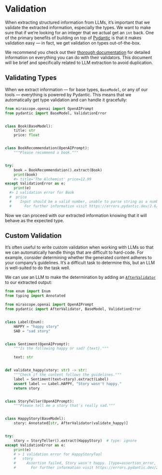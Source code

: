 # Validation

When extracting structured information from LLMs, it’s important that we validate the extracted information, especially the types. We want to make sure that if we’re looking for an integer that we actual get an `int` back. One of the primary benefits of building on top of [Pydantic](https://pydantic.dev/) is that it makes validation easy — in fact, we get validation on types out-of-the-box.

We recommend you check out their [thorough documentation](https://docs.pydantic.dev/latest/concepts/validators/) for detailed information on everything you can do with their validators. This document will be brief and specifically related to LLM extraction to avoid duplication.

## Validating Types

When we extract information — for base types, `BaseModel`, or any of our tools — everything is powered by Pydantic. This means that we automatically get type validation and can handle it gracefully:

```python
from mirascope.openai import OpenAIPrompt
from pydantic import BaseModel, ValidationError


class Book(BaseModel):
	title: str
	price: float


class BookRecommendation(OpenAIPrompt):
	"""Please recommend a book."""


try:
	book = BookRecommendation().extract(Book)
	print(book)
	#> title='The Alchemist' price=12.99
except ValidationError as e:
	print(e)
  #> 1 validation error for Book
  #  price
  #    Input should be a valid number, unable to parse string as a number [type=float_parsing, input_value='standard', input_type=str]
  #      For further information visit https://errors.pydantic.dev/2.6/v/float_parsing
```

Now we can proceed with our extracted information knowing that it will behave as the expected type.

## Custom Validation

It’s often useful to write custom validation when working with LLMs so that we can automatically handle things that are difficult to hard-code. For example, consider determining whether the generated content adheres to your company’s guidelines. It’s a difficult task to determine this, but an LLM is well-suited to do the task well.

We can use an LLM to make the determination by adding an [`AfterValidator`](https://docs.pydantic.dev/latest/api/functional_validators/#pydantic.functional_validators.AfterValidator) to our extracted output:

```python
from enum import Enum
from typing import Annotated

from mirascope.openai import OpenAIPrompt
from pydantic import AfterValidator, BaseModel, ValidationError


class Label(Enum):
    HAPPY = "happy story"
    SAD = "sad story"


class Sentiment(OpenAIPrompt):
    """Is the following happy or sad? {text}."""

    text: str


def validate_happy(story: str) -> str:
    """Check if the content follows the guidelines."""
    label = Sentiment(text=story).extract(Label)
    assert label == Label.HAPPY, "Story wasn't happy."
    return story


class StoryTeller(OpenAIPrompt):
    """Please tell me a story that's really sad."""


class HappyStory(BaseModel):
    story: Annotated[str, AfterValidator(validate_happy)]


try:
    story = StoryTeller().extract(HappyStory)  # type: ignore
except ValidationError as e:
    print(e)
    # > 1 validation error for HappyStoryTool
    #   story
    #     Assertion failed, Story wasn't happy. [type=assertion_error, input_value="Once upon a time, there ...er every waking moment.", input_type=str]
    #       For further information visit https://errors.pydantic.dev/2.6/v/assertion_error

```
